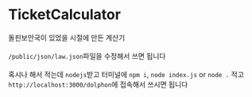 # TicketCalculator
돌핀보안국이 있었을 시절에 만든 계산기<br><br>
`/public/json/law.json`파일을 수정해서 쓰면 됩니다
<br><br>
혹시나 해서 적는데 `nodejs`받고 터미널에 `npm i`, `node index.js` or `node .` 적고 `http://localhost:3000/dolphon`에 접속해서 쓰시면 됩니다
